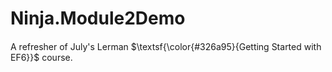 # Ninja.Module2Demo

####
A refresher of July's Lerman $\textsf{\color{#326a95}{Getting Started with EF6}}$ course.
